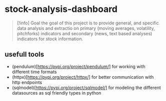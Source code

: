 # stock-analysis-dashboard

> [!info] Goal
> the goal of this project is to provide general, and specific data analysis and extractio on primary (moving averages, volatility, pitchforks) indicators and secondary (news, text based analyses) indicators for stock information.

 ## usefull tools

 - (pendulum)[https://pypi.org/project/pendulum/] for working with different time formats
 - (httpx)[https://pypi.org/project/httpx/] for better communication with http endpoints
 - (sqlmodel)[https://pypi.org/project/sqlmodel/] for modeling the different datasources as sql friendly types in python